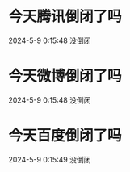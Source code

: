 # 今天腾讯倒闭了吗

2024-5-9 0:15:48 没倒闭

# 今天微博倒闭了吗

2024-5-9 0:15:48 没倒闭

# 今天百度倒闭了吗

2024-5-9 0:15:49 没倒闭


